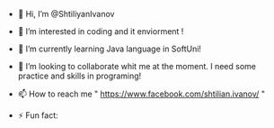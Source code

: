 - 👋 Hi, I’m @ShtiliyanIvanov
- 👀 I’m interested in coding and it enviorment !
- 🌱 I’m currently learning Java language in SoftUni!
- 💞️ I’m looking to collaborate whit me at the moment. I need some practice and skills in programing!
- 📫 How to reach me " https://www.facebook.com/shtilian.ivanov/ "
 
- ⚡ Fun fact: 

<!---
ShtiliyanIvanov/ShtiliyanIvanov is a ✨ special ✨ repository because its `README.md` (this file) appears on your GitHub profile.
You can click the Preview link to take a look at your changes.
--->
